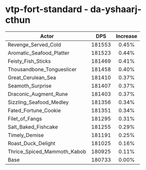 # vtp-fort-standard - da-yshaarj-cthun
| Actor | DPS | Increase |
|---|:---:|:---:|
|Revenge_Served_Cold|181553|0.45%|
|Aromatic_Seafood_Platter|181523|0.44%|
|Feisty_Fish_Sticks|181469|0.41%|
|Thousandbone_Tongueslicer|181458|0.40%|
|Great_Cerulean_Sea|181410|0.37%|
|Seamoth_Surprise|181407|0.37%|
|Draconic_Augment_Rune|181403|0.37%|
|Sizzling_Seafood_Medley|181356|0.34%|
|Fated_Fortune_Cookie|181351|0.34%|
|Filet_of_Fangs|181295|0.31%|
|Salt_Baked_Fishcake|181255|0.29%|
|Timely_Demise|181191|0.25%|
|Roast_Duck_Delight|181025|0.16%|
|Thrice_Spiced_Mammoth_Kabob|180925|0.11%|
|Base|180733|0.00%|
